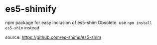 es5-shimify
===========

npm package for easy inclusion of es5-shim
Obsolete. use `npm install es5-shim` instead

source: 
https://github.com/es-shims/es5-shim
